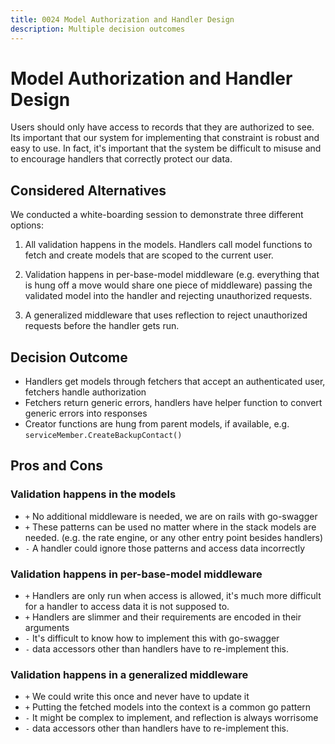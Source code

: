 ```yaml
---
title: 0024 Model Authorization and Handler Design
description: Multiple decision outcomes
---
```

# Model Authorization and Handler Design

Users should only have access to records that they are authorized to see. Its important that our system for implementing that constraint is robust and easy to use. In fact, it's important that the system be difficult to misuse and to encourage handlers that correctly protect our data.

## Considered Alternatives

We conducted a white-boarding session to demonstrate three different options:

1. All validation happens in the models. Handlers call model functions to fetch and create models that are scoped to the current user.

2. Validation happens in per-base-model middleware (e.g. everything that is hung off a move would share one piece of middleware) passing the validated model into the handler and rejecting unauthorized requests.

3. A generalized middleware that uses reflection to reject unauthorized requests before the handler gets run.

## Decision Outcome

* Handlers get models through fetchers that accept an authenticated user, fetchers handle authorization
* Fetchers return generic errors, handlers have helper function to convert generic errors into responses
* Creator functions are hung from parent models, if available, e.g. `serviceMember.CreateBackupContact()`

## Pros and Cons

### Validation happens in the models

* `+` No additional middleware is needed, we are on rails with go-swagger
* `+` These patterns can be used no matter where in the stack models are needed. (e.g. the rate engine, or any other entry point besides handlers)
* `-` A handler could ignore those patterns and access data incorrectly

### Validation happens in per-base-model middleware

* `+` Handlers are only run when access is allowed, it's much more difficult for a handler to access data it is not supposed to.
* `+` Handlers are slimmer and their requirements are encoded in their arguments
* `-` It's difficult to know how to implement this with go-swagger
* `-` data accessors other than handlers have to re-implement this.

### Validation happens in a generalized middleware

* `+` We could write this once and never have to update it
* `+` Putting the fetched models into the context is a common go pattern
* `-` It might be complex to implement, and reflection is always worrisome
* `-` data accessors other than handlers have to re-implement this.
